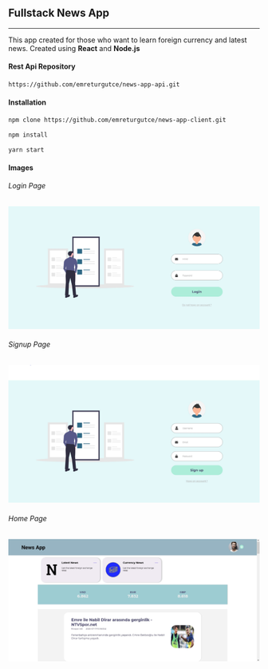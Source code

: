 ## Fullstack News App

---

This app created for those who want to learn foreign currency and latest news.
Created using **React** and **Node.js**

#### Rest Api Repository

```
https://github.com/emreturgutce/news-app-api.git
```

#### Installation

```
npm clone https://github.com/emreturgutce/news-app-client.git
```

```
npm install
```

```
yarn start
```

#### Images

###### Login Page

![](https://github.com/emreturgutce/news-app-client/blob/master/sample-photos/login-page.jpg)

###### Signup Page

![](https://github.com/emreturgutce/news-app-client/blob/master/sample-photos/signup-page.jpg)

###### Home Page

![](https://github.com/emreturgutce/news-app-client/blob/master/sample-photos/home-page.jpg)

